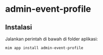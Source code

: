# admin-event-profile

## Instalasi

Jalankan perintah di bawah di folder aplikasi:

```
mim app install admin-event-profile
```
